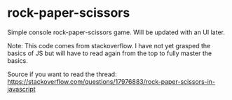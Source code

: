 # rock-paper-scissors
Simple console rock-paper-scissors game. Will be updated with an UI later.

Note: This code comes from stackoverflow. I have not yet grasped the basics of JS but will have to read again from the top to fully master the basics. 

Source if you want to read the thread: 
https://stackoverflow.com/questions/17976883/rock-paper-scissors-in-javascript
